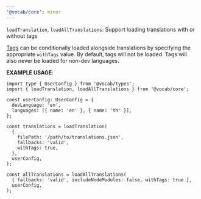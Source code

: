 ```yaml
---
'@vocab/core': minor
---
```


`loadTranslation`, `loadAllTranslations`: Support loading translations with or without tags

[Tags] can be conditionally loaded alongside translations by specifying the appropriate `withTags` value.
By default, tags will not be loaded. Tags will also never be loaded for non-dev languages.

**EXAMPLE USAGE**:

```tsx
import type { UserConfig } from '@vocab/types';
import { loadTranslation, loadAllTranslations } from '@vocab/core';

const userConfig: UserConfig = {
  devLanguage: 'en',
  languages: [{ name: 'en' }, { name: 'th' }],
};

const translations = loadTranslation(
  {
    filePath: '/path/to/translations.json',
    fallbacks: 'valid',
    withTags: true,
  },
  userConfig,
);

const allTranslations = loadAllTranslations(
  { fallbacks: 'valid', includeNodeModules: false, withTags: true },
  userConfig,
);
```

[tags]: https://github.com/seek-oss/vocab#tags
